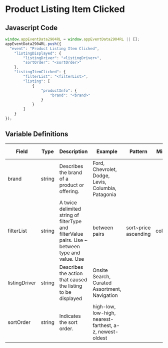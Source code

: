# Product Listing Item Clicked

## Javascript Code
```js
window.appEventData2904RL = window.appEventData2904RL || [];
appEventData2904RL.push({
  "event": "Product Listing Item Clicked",
    "listingDisplayed": {
        "listingDriver": "<listingDriver>",
        "sortOrder": "<sortOrder>"
    },
    "listingItemClicked": {
        "filterList": "<filterList>",
        "listing": [
            {
                "productInfo": {
                    "brand": "<brand>"
                }
            }
        ]
    }
});
```

## Variable Definitions

|Field|Type|Description|Example|Pattern|Min Length|Max Length|Minimum|Maximum|Multiple Of|
| --- | --- | --- | --- | --- | --- | --- | --- | --- | --- |
|brand|string|Describes the brand of a product or offering.|Ford, Chevrolet, Dodge, Levis, Columbia, Patagonia|||||||
|filterList|string|A twice delimited string of filterType and filterValue pairs.  Use ~ between type and value.  Use | between pairs|sort~price ascending|color~green|size~medium|||||||
|listingDriver|string|Describes the action that caused the listing to be displayed|Onsite Search, Curated Assortment, Navigation|||||||
|sortOrder|string|Indicates the sort order.|high-low, low-high, nearest-farthest, a-z, newest-oldest|||||||
